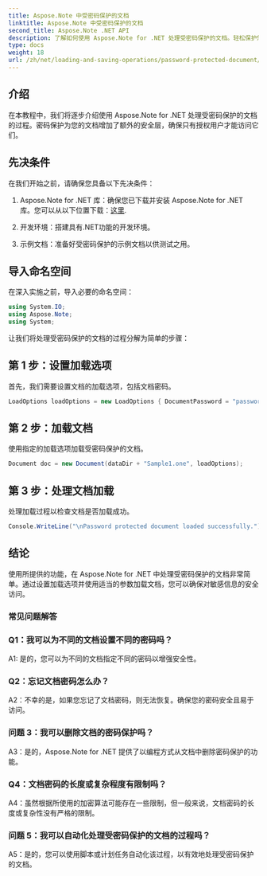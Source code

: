 ```yaml
---
title: Aspose.Note 中受密码保护的文档
linktitle: Aspose.Note 中受密码保护的文档
second_title: Aspose.Note .NET API
description: 了解如何使用 Aspose.Note for .NET 处理受密码保护的文档。轻松保护您的敏感信息。
type: docs
weight: 18
url: /zh/net/loading-and-saving-operations/password-protected-document/
---
```

## 介绍

在本教程中，我们将逐步介绍使用 Aspose.Note for .NET 处理受密码保护的文档的过程。密码保护为您的文档增加了额外的安全层，确保只有授权用户才能访问它们。

## 先决条件

在我们开始之前，请确保您具备以下先决条件：

1. Aspose.Note for .NET 库：确保您已下载并安装 Aspose.Note for .NET 库。您可以从以下位置下载：[这里](https://releases.aspose.com/note/net/).

2. 开发环境：搭建具有.NET功能的开发环境。

3. 示例文档：准备好受密码保护的示例文档以供测试之用。

## 导入命名空间

在深入实施之前，导入必要的命名空间：

```csharp
using System.IO;
using Aspose.Note;
using System;
```

让我们将处理受密码保护的文档的过程分解为简单的步骤：

## 第 1 步：设置加载选项

首先，我们需要设置文档的加载选项，包括文档密码。

```csharp
LoadOptions loadOptions = new LoadOptions { DocumentPassword = "password" };
```

## 第 2 步：加载文档

使用指定的加载选项加载受密码保护的文档。

```csharp
Document doc = new Document(dataDir + "Sample1.one", loadOptions);
```

## 第 3 步：处理文档加载

处理加载过程以检查文档是否加载成功。

```csharp
Console.WriteLine("\nPassword protected document loaded successfully.");
```

## 结论

使用所提供的功能，在 Aspose.Note for .NET 中处理受密码保护的文档非常简单。通过设置加载选项并使用适当的参数加载文档，您可以确保对敏感信息的安全访问。

### 常见问题解答

### Q1：我可以为不同的文档设置不同的密码吗？

A1: 是的，您可以为不同的文档指定不同的密码以增强安全性。

### Q2：忘记文档密码怎么办？

A2：不幸的是，如果您忘记了文档密码，则无法恢复。确保您的密码安全且易于访问。

### 问题 3：我可以删除文档的密码保护吗？

A3：是的，Aspose.Note for .NET 提供了以编程方式从文档中删除密码保护的功能。

### Q4：文档密码的长度或复杂程度有限制吗？

A4：虽然根据所使用的加密算法可能存在一些限制，但一般来说，文档密码的长度或复杂性没有严格的限制。

### 问题 5：我可以自动化处理受密码保护的文档的过程吗？

A5：是的，您可以使用脚本或计划任务自动化该过程，以有效地处理受密码保护的文档。